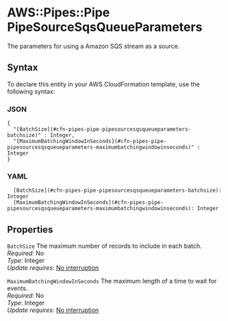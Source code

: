 # AWS::Pipes::Pipe PipeSourceSqsQueueParameters<a name="aws-properties-pipes-pipe-pipesourcesqsqueueparameters"></a>

The parameters for using a Amazon SQS stream as a source\.

## Syntax<a name="aws-properties-pipes-pipe-pipesourcesqsqueueparameters-syntax"></a>

To declare this entity in your AWS CloudFormation template, use the following syntax:

### JSON<a name="aws-properties-pipes-pipe-pipesourcesqsqueueparameters-syntax.json"></a>

```
{
  "[BatchSize](#cfn-pipes-pipe-pipesourcesqsqueueparameters-batchsize)" : Integer,
  "[MaximumBatchingWindowInSeconds](#cfn-pipes-pipe-pipesourcesqsqueueparameters-maximumbatchingwindowinseconds)" : Integer
}
```

### YAML<a name="aws-properties-pipes-pipe-pipesourcesqsqueueparameters-syntax.yaml"></a>

```
  [BatchSize](#cfn-pipes-pipe-pipesourcesqsqueueparameters-batchsize): Integer
  [MaximumBatchingWindowInSeconds](#cfn-pipes-pipe-pipesourcesqsqueueparameters-maximumbatchingwindowinseconds): Integer
```

## Properties<a name="aws-properties-pipes-pipe-pipesourcesqsqueueparameters-properties"></a>

`BatchSize` <a name="cfn-pipes-pipe-pipesourcesqsqueueparameters-batchsize"></a>
The maximum number of records to include in each batch\.  
_Required_: No  
_Type_: Integer  
_Update requires_: [No interruption](https://docs.aws.amazon.com/AWSCloudFormation/latest/UserGuide/using-cfn-updating-stacks-update-behaviors.html#update-no-interrupt)

`MaximumBatchingWindowInSeconds` <a name="cfn-pipes-pipe-pipesourcesqsqueueparameters-maximumbatchingwindowinseconds"></a>
The maximum length of a time to wait for events\.  
_Required_: No  
_Type_: Integer  
_Update requires_: [No interruption](https://docs.aws.amazon.com/AWSCloudFormation/latest/UserGuide/using-cfn-updating-stacks-update-behaviors.html#update-no-interrupt)
